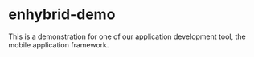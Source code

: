 # enhybrid-demo
This is a demonstration for one of our application development tool, the mobile application framework.
